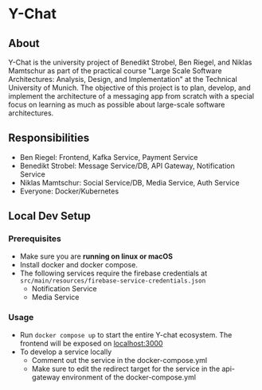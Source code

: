 # Y-Chat
## About
Y-Chat is the university project of Benedikt Strobel, Ben Riegel, and Niklas Mamtschur as part of the practical course "Large Scale Software Architectures: Analysis, Design, and Implementation" at the Technical University of Munich.
The objective of this project is to plan, develop, and implement the architecture of a messaging app from scratch with a special focus on learning as much as possible about large-scale software architectures.
## Responsibilities
- Ben Riegel: Frontend, Kafka Service, Payment Service
- Benedikt Strobel: Message Service/DB, API Gateway, Notification Service
- Niklas Mamtschur: Social Service/DB, Media Service, Auth Service
- Everyone: Docker/Kubernetes

## Local Dev Setup
### Prerequisites
- Make sure you are **running on linux or macOS**
- Install docker and docker compose.
- The following services require the firebase credentials at ```src/main/resources/firebase-service-credentials.json```
  - Notification Service
  - Media Service
### Usage
- Run ```docker compose up``` to start the entire Y-chat ecosystem. The frontend will be exposed on [localhost:3000](http://localhost:3000/)
- To develop a service locally
    - Comment out the service in the docker-compose.yml
    - Make sure to edit the redirect target for the service in the api-gateway environment of the docker-compose.yml
